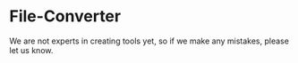 # File-Converter
We are not experts in creating tools yet, so if we make any mistakes, please let us know.

